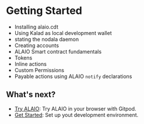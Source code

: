 # Getting Started

* Installing alaio.cdt
* Using Kalad as local development wallet
* stating the nodala daemon
* Creating accounts
* ALAIO Smart contract fundamentals
* Tokens
* Inline actions
* Custom Permissions
* Payable actions using ALAIO `notify` declarations

## What's next?

* [Try ALAIO](https://developer.alacritys.net/docs/how_alaio_works/getting_started_with_alaio/try_ALAIO.md): Try ALAIO in your browser with Gitpod.
* [Get Started](https://developer.alacritys.net/docs/how_alaio_works/getting_started_with_alaio/1._development_environment/1.1_prerequisites.md): Set up yout development environment.
